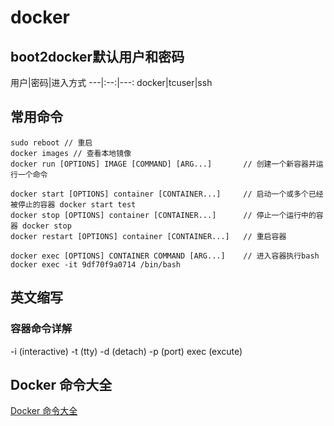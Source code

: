# docker
## boot2docker默认用户和密码
<valine></valine>
用户|密码|进入方式
---|:--:|---:
docker|tcuser|ssh

## 常用命令
```
sudo reboot // 重启
docker images // 查看本地镜像
docker run [OPTIONS] IMAGE [COMMAND] [ARG...]       // 创建一个新容器并运行一个命令

docker start [OPTIONS] container [CONTAINER...]     // 启动一个或多个已经被停止的容器 docker start test
docker stop [OPTIONS] container [CONTAINER...]      // 停止一个运行中的容器 docker stop 
docker restart [OPTIONS] container [CONTAINER...]   // 重启容器

docker exec [OPTIONS] CONTAINER COMMAND [ARG...]    // 进入容器执行bash docker exec -it 9df70f9a0714 /bin/bash 
```

## 英文缩写
### 容器命令详解
-i (interactive)
-t (tty)
-d (detach)
-p (port)
exec (excute)

## Docker 命令大全
<a href="https://www.runoob.com/docker/docker-command-manual.html" target="_blank">Docker 命令大全</a>